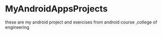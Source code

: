 # MyAndroidAppsProjects
these are my android project and exercises from android course ,college of engineering
